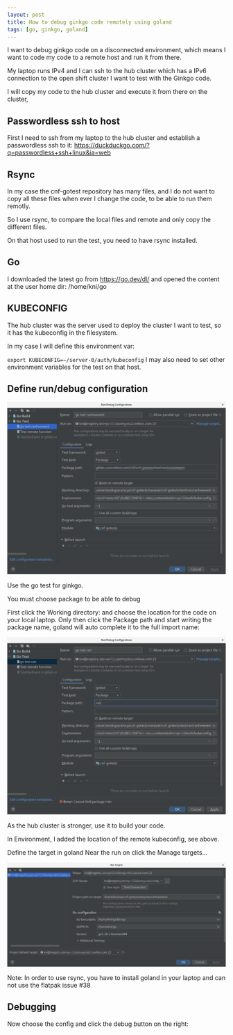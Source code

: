 ```yaml
---
layout: post
title: How to debug ginkgo code remotely using goland
tags: [go, ginkgo, goland]
---
```


I want to debug ginkgo code on a disconnected environment, which means I want to code my code to a remote host and run it from there.

My laptop runs IPv4 and I can ssh to the hub cluster which has a IPv6 connection to the open shift cluster I want to test with the Ginkgo code.

I will copy my code to the hub cluster and execute it from there on the cluster,

## Passwordless ssh to host
First I need to ssh from my laptop to the hub cluster and establish a passwordless ssh to it: https://duckduckgo.com/?q=passwordless+ssh+linux&ia=web

## Rsync
In my case the cnf-gotest repository has many files, and I do not want to copy all these files when ever I change the code, to be able to run them remotly.

So I use rsync, to compare the local files and remote and only copy the different files.

On that host used to run the test, you need to have rsync installed.

## Go
I downloaded the latest go from https://go.dev/dl/ and opened the content at the user home dir: /home/kni/go

## KUBECONFIG
The hub cluster was the server used to deploy the cluster I want to test, so it has the kubeconfig in the filesystem.

In my case I will define this environment var:

`export KUBECONFIG=~/server-0/auth/kubeconfig`
I may also need to set other environment variables for the test on that host.

## Define run/debug configuration
![debug_ginkgo1](/assets/posts/debug_ginkgo/debug_ginkgo1.png)

Use the go test for ginkgo.

You must choose package to be able to debug

First click the Working directory: and choose the location for the code on your local laptop. Only then click the Package path and start writing the package name, goland will auto complete it to the full import name:

![debug_ginkgo2](/assets/posts/debug_ginkgo/debug_ginkgo2.png)

As the hub cluster is stronger, use it to build your code.

In Environment, I added the location of the remote kubeconfig, see above.

Define the target in goland
Near the run on click the Manage targets...

![debug_ginkgo3](/assets/posts/debug_ginkgo/debug_ginkgo3.png)

Note: In order to use rsync, you have to install goland in your laptop and can not use the flatpak issue #38

## Debugging
Now choose the config and click the debug button on the right:


